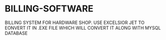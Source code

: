 # BILLING-SOFTWARE
BILLING SYSTEM FOR HARDWARE SHOP.
USE EXCELSIOR JET TO EONVERT IT IN .EXE FILE WHICH WILL CONVERT IT ALONG WITH MYSQL DATABASE
